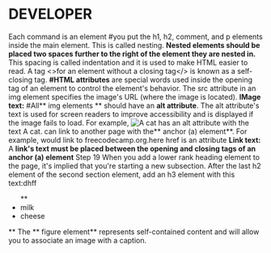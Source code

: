 # DEVELOPER
Each command is an element
#you put the h1, h2, comment, and p elements inside the main element. This is called nesting. 
**Nested elements should be placed two spaces further to the right of the element they are nested in.** This spacing is called indentation and it is used to make HTML easier to read.
A tag <>for an element without a closing tag</> is known as a self-closing tag.
**#HTML attributes** are special words used inside the opening tag **<element attribute>** of an element to control the element's behavior.
The src attribute in an img element specifies the image's URL (where the image is located).
**IMage text:** #All** img elements ** should have an **alt attribute**. 
The alt attribute's text is used for screen readers to improve accessibility and is displayed if the image fails to load. For example, <img src="cat.jpg" alt="A cat"> has an alt attribute with the text A cat.
can link to another page with the** anchor (a) element**. For example, <a href='https://freecodecamp.org'></a> would link to freecodecamp.org.here href is an attribute
**Link text:** A **link's text must be placed between the opening and closing tags of an anchor (a) element**
Step 19
When you add a lower rank heading element to the page, it's implied that you're starting a new subsection.
After the last h2 element of the second section element, add an h3 element with this text:dhff
<ul> <!--List of texts-->
**  <li>milk</li>
  <li>cheese</li>
</ul>**
The ** figure element** represents self-contained content and will allow you to associate an image with a caption.
